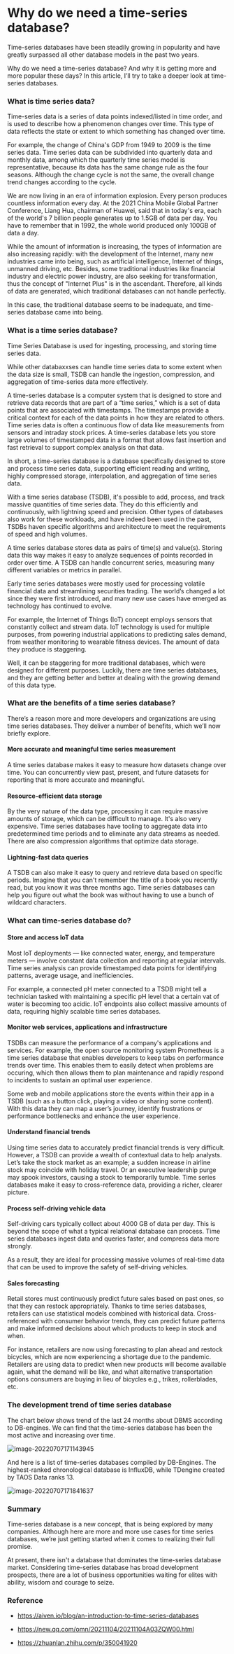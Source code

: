 # Why do we need a time-series database?

Time-series databases have been steadily growing in popularity and have greatly surpassed all other database models in the past two years. 

Why do we need a time-series database? And why it is getting more and more popular these days? In this article, I’ll try to take a deeper look at time-series databases. 

### What is time series data?

Time-series data is a series of data points indexed/listed in time order, and is used to describe how a phenomenon changes over time. This type of data reflects the state or extent to which something has changed over time. 

For example, the change of China's GDP from 1949 to 2009 is the time series data. Time series data can be subdivided into quarterly data and monthly data, among which the quarterly time series model is representative, because its data has the same change rule as the four seasons. Although the change cycle is not the same, the overall change trend changes according to the cycle. 

We are now living in an era of information explosion. Every person produces countless information every day. At the 2021 China Mobile Global Partner Conference, Liang Hua, chairman of Huawei, said that in today's era, each of the world's 7 billion people generates up to 1.5GB of data per day. You have to remember that in 1992, the whole world produced only 100GB of data a day. 

While the amount of information is increasing, the types of information are also increasing rapidly: with the development of the Internet, many new industries came into being, such as artificial intelligence, Internet of things, unmanned driving, etc. Besides, some traditional industries like financial industry and electric power industry, are also seeking for transformation, thus the concept of "Internet Plus" is in the ascendant. Therefore, all kinds of data are generated, which traditional databases can not handle perfectly.

In this case, the traditional database seems to be inadequate, and time-series database came into being.

### What is a time series database?

Time Series Database is used for ingesting, processing, and storing time series data. 

While other databaxxses can handle time series data to some extent when the data size is small, TSDB can handle the ingestion, compression, and aggregation of time-series data more effectively.

A time-series database is a computer system that is designed to store and retrieve data records that are part of a “time series,” which is a set of data points that are associated with timestamps.  The timestamps provide a critical context for each of the data points in how they are related to others.  Time series data is often a continuous flow of data like measurements from sensors and intraday stock prices.  A time-series database lets you store large volumes of timestamped data in a format that allows fast insertion and fast retrieval to support complex analysis on that data.

In short, a time-series database is a database specifically designed to store and process time series data, supporting efficient reading and writing, highly compressed storage, interpolation, and aggregation of time series data.

With a time series database (TSDB), it's possible to add, process, and track massive quantities of time series data. They do this efficiently and continuously, with lightning speed and precision. Other types of databases also work for these workloads, and have indeed been used in the past, TSDBs haven specific algorithms and architecture to meet the requirements of speed and high volumes.

A time series database stores data as pairs of time(s) and value(s). Storing data this way makes it easy to analyze sequences of points recorded in order over time. A TSDB can handle concurrent series, measuring many different variables or metrics in parallel.

Early time series databases were mostly used for processing volatile financial data and streamlining securities trading. The world’s changed a lot since they were first introduced, and many new use cases have emerged as technology has continued to evolve.

For example, the Internet of Things (IoT) concept employs sensors that constantly collect and stream data. IoT technology is used for multiple purposes, from powering industrial applications to predicting sales demand, from weather monitoring to wearable fitness devices. The amount of data they produce is staggering.

Well, it can be staggering for more traditional databases, which were designed for different purposes. Luckily, there are time series databases, and they are getting better and better at dealing with the growing demand of this data type.

### What are the benefits of a time series database?

There’s a reason more and more developers and organizations are using time series databases. They deliver a number of benefits, which we’ll now briefly explore.

#### More accurate and meaningful time series measurement

A time series database makes it easy to measure how datasets change over time. You can concurrently view past, present, and future datasets for reporting that is more accurate and meaningful.

#### Resource-efficient data storage

By the very nature of the data type, processing it can require massive amounts of storage, which can be difficult to manage. It's also very expensive. Time series databases have tooling to aggregate data into predetermined time periods and to eliminate any data streams as needed. There are also compression algorithms that optimize data storage.

#### Lightning-fast data queries

A TSDB can also make it easy to query and retrieve data based on specific periods. Imagine that you can't remember the title of a book you recently read, but you know it was three months ago. Time series databases can help you figure out what the book was without having to use a bunch of wildcard characters.

### What can time-series database do?

#### Store and access IoT data

Most IoT deployments — like connected water, energy, and temperature meters — involve constant data collection and reporting at regular intervals. Time series analysis can provide timestamped data points for identifying patterns, average usage, and inefficiencies.

For example, a connected pH meter connected to a TSDB might tell a technician tasked with maintaining a specific pH level that a certain vat of water is becoming too acidic. IoT endpoints also collect massive amounts of data, requiring highly scalable time series databases.

#### Monitor web services, applications and infrastructure

TSDBs can measure the performance of a company's applications and services. For example, the open source monitoring system Prometheus is a time series database that enables developers to keep tabs on performance trends over time. This enables them to easily detect when problems are occuring, which then allows them to plan maintenance and rapidly respond to incidents to sustain an optimal user experience.

Some web and mobile applications store the events within their app in a TSDB (such as a button click, playing a video or sharing some content). With this data they can map a user’s journey, identify frustrations or performance bottlenecks and enhance the user experience.

#### Understand financial trends

Using time series data to accurately predict financial trends is very difficult. However, a TSDB can provide a wealth of contextual data to help analysts. Let’s take the stock market as an example; a sudden increase in airline stock may coincide with holiday travel. Or an executive leadership purge may spook investors, causing a stock to temporarily tumble. Time series databases make it easy to cross-reference data, providing a richer, clearer picture.

#### Process self-driving vehicle data

Self-driving cars typically collect about 4000 GB of data per day. This is beyond the scope of what a typical relational database can process. Time series databases ingest data and queries faster, and compress data more strongly.

As a result, they are ideal for processing massive volumes of real-time data that can be used to improve the safety of self-driving vehicles.

#### Sales forecasting

Retail stores must continuously predict future sales based on past ones, so that they can restock appropriately. Thanks to time series databases, retailers can use statistical models combined with historical data. Cross-referenced with consumer behavior trends, they can predict future patterns and make informed decisions about which products to keep in stock and when.

For instance, retailers are now using forecasting to plan ahead and restock bicycles, which are now experiencing a shortage due to the pandemic. Retailers are using data to predict when new products will become available again, what the demand will be like, and what alternative transportation options consumers are buying in lieu of bicycles e.g., trikes, rollerblades, etc.

### The development trend of time series database

The chart below shows trend of the last 24 months about DBMS according to DB-engines. We can find that the time-series database has been the most active and increasing over time.

![image-20220707171143945](https://github.com/Wen-Yuhan/The-Design-and-Application-of-Time-series-Database/blob/main/images/image-20220707171143945.png)

And here is a list of time-series databases compiled by DB-Engines. The highest-ranked chronological database is InfluxDB, while TDengine created by TAOS Data ranks 13.

![image-20220707171841637](C:\Users\80908\AppData\Roaming\Typora\typora-user-images\image-20220707171841637.png)

### Summary

Time-series database is a new concept, that is being explored by many companies. Although here are more and more use cases for time series databases, we’re just getting started when it comes to realizing their full promise.

At present, there isn't a database that dominates the time-series database market. Considering time-series database has broad development prospects, there are a lot of business opportunities waiting for elites with ability, wisdom and courage to seize.

### Reference

+ https://aiven.io/blog/an-introduction-to-time-series-databases

+ https://new.qq.com/omn/20211104/20211104A03ZQW00.html
+ https://zhuanlan.zhihu.com/p/350041920
